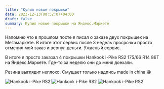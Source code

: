 ```yaml
---
title: "Купил новые покрышки"
date: 2023-12-13T00:52:07+04:00
draft: false
summary: Купил новые покрышки на Яндекс.Маркете
---
```



Напомню что в прошлом посте я писал о заказе двух покрышек на Мегамаркете. В итоге этот сервис после 3 недель просрочки просто отменил мой заказ и вернул деньги. Ужасный сервис.

В итоге я просто заказал 4 покрышки Hankook i-Pike RS2 175/66 R14 86T на Яндекс.Маркете. Где-то за неделю они до меня доехали.

Резина выглядит неплохо. Смущает только надпись made in china 😀

![Hankook i-Pike RS2](/uploads/hankook_1.jpg)
![Hankook i-Pike RS2](/uploads/hankook_2.jpg)
![Hankook i-Pike RS2](/uploads/hankook_3.jpg)
